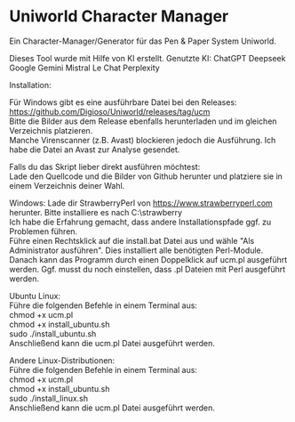 # Uniworld Character Manager
Ein Character-Manager/Generator für das Pen & Paper System Uniworld.

Dieses Tool wurde mit Hilfe von KI erstellt.
Genutzte KI:
ChatGPT
Deepseek
Google Gemini
Mistral Le Chat
Perplexity

Installation:

Für Windows gibt es eine ausführbare Datei bei den Releases: https://github.com/Digioso/Uniworld/releases/tag/ucm<br>
Bitte die Bilder aus dem Release ebenfalls herunterladen und im gleichen Verzeichnis platzieren.<br>
Manche Virenscanner (z.B. Avast) blockieren jedoch die Ausführung. Ich habe die Datei an Avast zur Analyse gesendet.

Falls du das Skript lieber direkt ausführen möchtest:<br>
Lade den Quellcode und die Bilder von Github herunter und platziere sie in einem Verzeichnis deiner Wahl.

Windows:
Lade dir StrawberryPerl von https://www.strawberryperl.com herunter. Bitte installiere es nach C:\strawberry<br>
Ich habe die Erfahrung gemacht, dass andere Installationspfade ggf. zu Problemen führen.<br>
Führe einen Rechtsklick auf die install.bat Datei aus und wähle "Als Administrator ausführen". Dies installiert alle benötigten Perl-Module.<br>
Danach kann das Programm durch einen Doppelklick auf ucm.pl ausgeführt werden. Ggf. musst du noch einstellen, dass .pl Dateien mit Perl ausgeführt werden.<br>

Ubuntu Linux:<br>
Führe die folgenden Befehle in einem Terminal aus:<br>
chmod +x ucm.pl<br>
chmod +x install_ubuntu.sh<br>
sudo ./install_ubuntu.sh<br>
Anschließend kann die ucm.pl Datei ausgeführt werden.<br>

Andere Linux-Distributionen:<br>
Führe die folgenden Befehle in einem Terminal aus:<br>
chmod +x ucm.pl<br>
chmod +x install_ubuntu.sh<br>
sudo ./install_linux.sh<br>
Anschließend kann die ucm.pl Datei ausgeführt werden.

